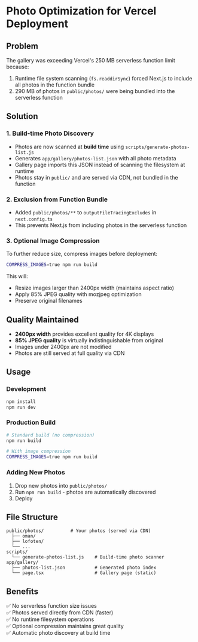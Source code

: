 # Photo Optimization for Vercel Deployment

## Problem
The gallery was exceeding Vercel's 250 MB serverless function limit because:
1. Runtime file system scanning (`fs.readdirSync`) forced Next.js to include all photos in the function bundle
2. 290 MB of photos in `public/photos/` were being bundled into the serverless function

## Solution

### 1. Build-time Photo Discovery
- Photos are now scanned at **build time** using `scripts/generate-photos-list.js`
- Generates `app/gallery/photos-list.json` with all photo metadata
- Gallery page imports this JSON instead of scanning the filesystem at runtime
- Photos stay in `public/` and are served via CDN, not bundled in the function

### 2. Exclusion from Function Bundle
- Added `public/photos/**` to `outputFileTracingExcludes` in `next.config.ts`
- This prevents Next.js from including photos in the serverless function

### 3. Optional Image Compression
To further reduce size, compress images before deployment:

```bash
COMPRESS_IMAGES=true npm run build
```

This will:
- Resize images larger than 2400px width (maintains aspect ratio)
- Apply 85% JPEG quality with mozjpeg optimization
- Preserve original filenames

## Quality Maintained
- **2400px width** provides excellent quality for 4K displays
- **85% JPEG quality** is virtually indistinguishable from original
- Images under 2400px are not modified
- Photos are still served at full quality via CDN

## Usage

### Development
```bash
npm install
npm run dev
```

### Production Build
```bash
# Standard build (no compression)
npm run build

# With image compression
COMPRESS_IMAGES=true npm run build
```

### Adding New Photos
1. Drop new photos into `public/photos/`
2. Run `npm run build` - photos are automatically discovered
3. Deploy

## File Structure
```
public/photos/          # Your photos (served via CDN)
  ├── oman/
  ├── lofoten/
  └── ...
scripts/
  └── generate-photos-list.js    # Build-time photo scanner
app/gallery/
  ├── photos-list.json           # Generated photo index
  └── page.tsx                   # Gallery page (static)
```

## Benefits
✅ No serverless function size issues  
✅ Photos served directly from CDN (faster)  
✅ No runtime filesystem operations  
✅ Optional compression maintains great quality  
✅ Automatic photo discovery at build time  
